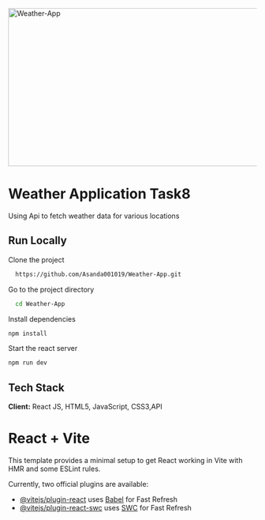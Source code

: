 <img src="https://socialify.git.ci/Asanda001019/Weather-App/image?language=1&owner=1&name=1&stargazers=1&theme=Light" alt="Weather-App" width="640" height="320" />
<h1>Weather Application Task8</h1>
<p>Using Api to fetch weather data for various locations </p>

## Run Locally
Clone the project
```bash
  https://github.com/Asanda001019/Weather-App.git
```
Go to the project directory
```bash
  cd Weather-App
```
Install dependencies
```bash
npm install 
```
Start the react server
```bash
npm run dev
```
## Tech Stack
**Client:** React JS, HTML5, JavaScript, CSS3,API

# React + Vite

This template provides a minimal setup to get React working in Vite with HMR and some ESLint rules.

Currently, two official plugins are available:

- [@vitejs/plugin-react](https://github.com/vitejs/vite-plugin-react/blob/main/packages/plugin-react/README.md) uses [Babel](https://babeljs.io/) for Fast Refresh
- [@vitejs/plugin-react-swc](https://github.com/vitejs/vite-plugin-react-swc) uses [SWC](https://swc.rs/) for Fast Refresh
